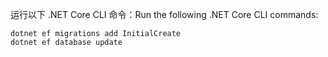 
<span data-ttu-id="719e5-101">运行以下 .NET Core CLI 命令：</span><span class="sxs-lookup"><span data-stu-id="719e5-101">Run the following .NET Core CLI commands:</span></span>

```dotnetcli
dotnet ef migrations add InitialCreate
dotnet ef database update
```